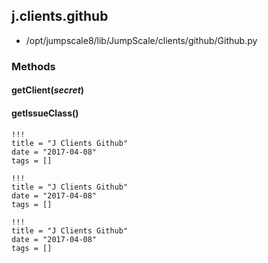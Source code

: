 <!-- toc -->
## j.clients.github

- /opt/jumpscale8/lib/JumpScale/clients/github/Github.py

### Methods

#### getClient(*secret*) 

#### getIssueClass() 


```
!!!
title = "J Clients Github"
date = "2017-04-08"
tags = []
```

```
!!!
title = "J Clients Github"
date = "2017-04-08"
tags = []
```

```
!!!
title = "J Clients Github"
date = "2017-04-08"
tags = []
```
